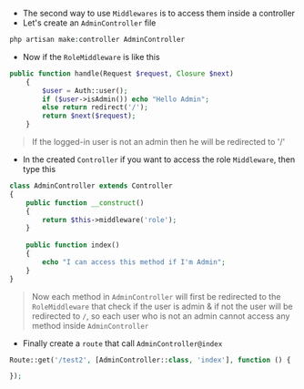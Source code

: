 - The second way to use `Middlewares` is to access them
  inside a controller
- Let's create an `AdminController` file

````php
php artisan make:controller AdminController
````

- Now if the `RoleMiddleware` is like this

````php
public function handle(Request $request, Closure $next)
    {
        $user = Auth::user();
        if ($user->isAdmin()) echo "Hello Admin";
        else return redirect('/');
        return $next($request);
    }
````

> If the logged-in user is not an admin then he will be
> redirected to '/'

- In the created `Controller` if you want to access the
  role `Middleware`, then type this

````php
class AdminController extends Controller
{
    public function __construct()
    {
        return $this->middleware('role');
    }
    
    public function index()
    {
        echo "I can access this method if I'm Admin";
    }
}
````

> Now each method in `AdminController` will first be redirected
> to the `RoleMiddleware` that check if the user is admin & if not
> the user will be redirected to `/`, so each user who is not an admin
> cannot access any method inside `AdminController`

- Finally create a `route` that call `AdminController@index`

````php
Route::get('/test2', [AdminController::class, 'index'], function () {

});
````
